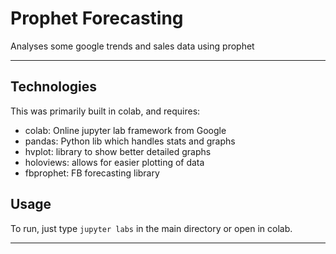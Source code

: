 # Prophet Forecasting  

Analyses some google trends and sales data using prophet  

---


## Technologies
This was primarily built in colab, and requires:
- colab: Online jupyter lab framework from Google
- pandas: Python lib which handles stats and graphs
- hvplot: library to show better detailed graphs
- holoviews: allows for easier plotting of data
- fbprophet: FB forecasting library

## Usage

   To run, just type `jupyter labs` in the main directory or open in colab.
   
---
